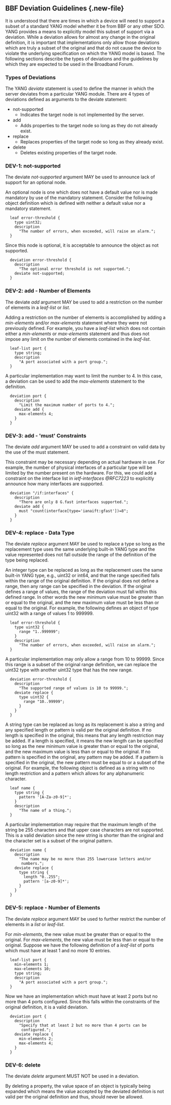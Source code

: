 ## BBF Deviation Guidelines {.new-file}

It is understood that there are times in which a device will need to support a
subset of a standard YANG model whether it be from BBF or any other SDO. YANG
provides a means to explicitly model this subset of support via a
deviation. While a deviation allows for almost any change in the original
definition, it is important that implementations only allow those deviations
which are truly a subset of the original and that do not cause the device to
violate the underlying specification on which the YANG model is based. The
following sections describe the types of deviations and the guidelines by which
they are expected to be used in the Broadband Forum.

### Types of Deviations

The YANG *deviate* statement is used to define the manner in which the server deviates from a particular YANG module. There are 4 types of deviations defined as arguments to the deviate statement:

  - not-supported
    - Indicates the target node is not implemented by the server.
  - add
    - Adds properties to the target node so long as they do not already exist.
  - replace
    - Replaces properties of the target node so long as they already exist.
  - delete
    - Deletes existing properties of the target node.
    
### DEV-1: not-supported

The deviate *not-supported* argument MAY be used to announce lack of support for an optional node.

An optional node is one which does not have a default value nor is made mandatory by use of the mandatory statement. Consider the following object definition which is defined with neither a default value nor a mandatory statement.

```
  leaf error-threshold {
    type uint32;
    description
      "The number of errors, when exceeded, will raise an alarm.";
  }
```  

Since this node is optional, it is acceptable to announce the object as not supported.

```
  deviation error-threshold {
    description
      "The optional error threshold is not supported.";
    deviate not-supported;
  }    
```  

### DEV-2: add - Number of Elements

The deviate *add* argument MAY be used to add a restriction on the number of elements in a *leaf-list* or *list*.

Adding a restriction on the number of elements is accomplished by adding a *min-elements* and/or *max-elements* statement where they were not previously defined. For example, you have a *leaf-list* which does not contain either a *min-elements* or *max-elements* statement and thus does not impose any limit on the number of elements contained in the *leaf-list*.

```
  leaf-list port {
    type string;
    description
      "A port associated with a port group.";
  }
```
A particular implementation may want to limit the number to 4. In this case, a deviation can be used to add the *max-elements* statement to the definition.

```
  deviation port {
    description
      "Limit the maximum number of ports to 4.";
    deviate add {
      max-elements 4;
    }
  }
```

### DEV-3: add - 'must' Constraints

The deviate *add* argument MAY be used to add a constraint on valid data by the use of the must statement.

This constraint may be necessary depending on actual hardware in use. For example, the number of physical interfaces of a particular type will be limited by the number present on the hardware. For this, we could add a constraint on the interface list in *ietf-interfaces @RFC7223* to explicitly announce how many interfaces are supported.

```
  deviation "/if:interfaces" {
    description
      "There are only 8 G.fast interfaces supported.";
    deviate add {
      must "count(interface[type='ianaift:gfast'])=8";
    }
  }
```

### DEV-4: replace - Data Type

The deviate *replace* argument MAY be used to replace a type so long as the replacement type uses the same underlying built-in YANG type and the value represented does not fall outside the range of the definition of the type being replaced.

An integer type can be replaced as long as the replacement uses the same built-in YANG type, e.g., uint32 or int64, and that the range specified falls within the range of the original definition. If the original does not define a range, then any range can be specified in the deviation. If the original defines a range of values, the range of the deviation must fall within this defined range. In other words the new minimum value must be greater than or equal to the original, and the new maximum value must be less than or equal to the original. For example, the following defines an object of type uint32 with a range of values 1 to 999999.

```
  leaf error-threshold {
    type uint32 {
      range "1..999999";
    }
    description
      "The number of errors, when exceeded, will raise an alarm.";
  }
```

A particular implementation may only allow a range from 10 to 99999. Since this range is a subset of the original range definition, we can replace the uint32 type with another uint32 type that has the new range.

```
  deviation error-threshold {
    description
      "The supported range of values is 10 to 99999.";
    deviate replace {
      type uint32 {
        range "10..99999";
      }
    }
  }
```

A string type can be replaced as long as its replacement is also a string and any specified length or pattern is valid per the original definition. If no length is specified in the original, this means that any length restriction may be added. If a length is specified, it means the new length can be specified so long as the new minimum value is greater than or equal to the original, and the new maximum value is less than or equal to the original. If no pattern is specified in the original, any pattern may be added. If a pattern is specified in the original, the new pattern must be equal to or a subset of the original. For example, the following object is defined as a string with no length restriction and a pattern which allows for any alphanumeric character.

```
  leaf name {
    type string {
      pattern '[A-Za-z0-9]*';
    }
    description
      "The name of a thing.";
  }
```

A particular implementation may require that the maximum length of the string be 255 characters and that upper case characters are not supported. This is a valid deviation since the new string is shorter than the original and the character set is a subset of the original pattern.

```
  deviation name {
    description
      "The name may be no more than 255 lowercase letters and/or
       numbers.";
    deviate replace {
      type string {
        length "0..255";
        pattern '[a-z0-9]*';
      }
    }
  }
```

### DEV-5: replace - Number of Elements
The deviate *replace* argument MAY be used to further restrict the number of elements in a *list* or *leaf-list*.

For *min-elements*, the new value must be greater than or equal to the original. For *max-elements*, the new value must be less than or equal to the original. Suppose we have the following definition of a *leaf-list* of ports which must have at least 1 and no more 10 entries.

```
  leaf-list port {
    min-elements 1;
    max-elements 10;
    type string;
    description
      "A port associated with a port group.";
  }
```

Now we have an implementation which must have at least 2 ports but no more than 4 ports configured. Since this falls within the constraints of the original definition, it is a valid deviation.

```
  deviation port {
    description
      "Specify that at least 2 but no more than 4 ports can be
       configured.";
    deviate replace {
      min-elements 2;
      max-elements 4;
    }
  }
```  

### DEV-6: delete

The deviate *delete* argument MUST NOT be used in a deviation.

By deleting a property, the value space of an object is typically being expanded which means the value accepted by the deviated definition is not valid per the original definition and thus, should never be allowed.  
